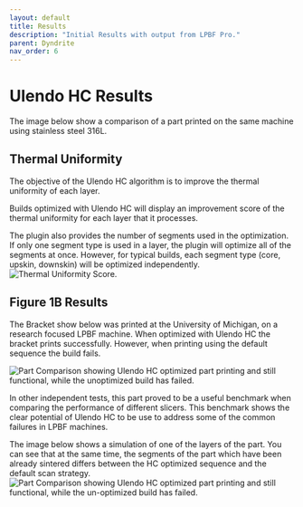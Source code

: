 ```yaml
---
layout: default
title: Results
description: "Initial Results with output from LPBF Pro."
parent: Dyndrite
nav_order: 6
---
```


# Ulendo HC Results
The image below show a comparison of a part printed on the same machine using stainless steel 316L. 


## Thermal Uniformity
The objective of the Ulendo HC algorithm is to improve the thermal uniformity of each layer. 

Builds optimized with Ulendo HC will display an improvement score of the  thermal uniformity for each layer that it processes. 

The plugin also provides the number of segments used in the optimization. If only one segment type is used in a layer, the plugin will optimize all of the segments at once. However, for typical builds, each segment type (core, upskin, downskin) will be optimized independently. 
![Thermal Uniformity Score.](https://s2aulendo.github.io/HeatCompensation-Docs/assets/images/Uniformity-Score.png)


## Figure 1B Results
The Bracket show below was printed at the University of Michigan, on a research focused LPBF machine. 
When optimized with Ulendo HC the bracket prints successfully. However, when printing using the default sequence the build fails. 

![Part Comparison showing Ulendo HC optimized part printing and still functional, while the unoptimized build has failed.](https://s2aulendo.github.io/HeatCompensation-Docs/assets/images/figure1b_part_comparison.png)

In other independent tests, this part proved to be a useful benchmark when comparing the performance of different slicers. This benchmark shows the clear potential of Ulendo HC to be use to address some of the common failures in LPBF machines.

The image below shows a simulation of one of the layers of the part. You can see that at the same time, the segments of the part which have been already sintered differs between the HC optimized sequence and the default scan strategy. 
![Part Comparison showing Ulendo HC optimized part printing and still functional, while the un-optimized build has failed.](https://s2aulendo.github.io/HeatCompensation-Docs/assets/images/altered_sequence.png)